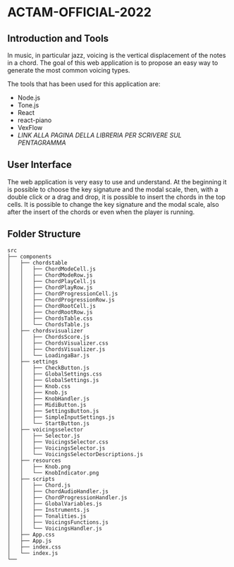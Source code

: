 # ACTAM-OFFICIAL-2022
## Introduction and Tools
In music, in particular jazz, voicing is the vertical displacement of the notes in a chord. The goal of this web application is to propose an easy way to generate the most common voicing types.

The tools that has been used for this application are:
* Node.js
* Tone.js
* React
* react-piano
* VexFlow
* *LINK ALLA PAGINA DELLA LIBRERIA PER SCRIVERE SUL PENTAGRAMMA*

## User Interface
The web application is very easy to use and understand. At the beginning it is possible to choose the key signature and the modal scale, then, with a double click or a drag and drop, it is possible to insert the chords in the top cells. It is possible to change the key signature and the modal scale, also after the insert of the chords or even when the player is running.

## Folder Structure
    src
    ├── components
    │   ├── chordstable
    │   │   ├── ChordModeCell.js
    │   │   ├── ChordModeRow.js
    │   │   ├── ChordPlayCell.js
    │   │   ├── ChordPlayRow.js
    │   │   ├── ChordProgressionCell.js
    │   │   ├── ChordProgressionRow.js
    │   │   ├── ChordRootCell.js
    │   │   ├── ChordRootRow.js
    │   │   ├── ChordsTable.css
    │   │   └── ChordsTable.js
    │   ├── chordsvisualizer
    │   │   ├── ChordsScore.js
    │   │   ├── ChordsVisualizer.css
    │   │   ├── ChordsVisualizer.js
    │   │   └── LoadingaBar.js
    │   ├── settings
    │   │   ├── CheckButton.js
    │   │   ├── GlobalSettings.css
    │   │   ├── GlobalSettings.js
    │   │   ├── Knob.css
    │   │   ├── Knob.js
    │   │   ├── KnobHandler.js
    │   │   ├── MidiButton.js
    │   │   ├── SettingsButton.js
    │   │   ├── SimpleInputSettings.js
    │   │   └── StartButton.js
    │   ├── voicingsselector
    │   │   ├── Selector.js
    │   │   ├── VoicingsSelector.css
    │   │   ├── VoicingsSelector.js
    │   │   └── VoicingsSelectorDescriptions.js
    │   ├── resources
    │   │   ├── Knob.png
    │   │   └── KnobIndicator.png
    │   ├── scripts
    │   │   ├── Chord.js
    │   │   ├── ChordAudioHandler.js
    │   │   ├── ChordProgressionHandler.js
    │   │   ├── GlobalVariables.js
    │   │   ├── Instruments.js
    │   │   ├── Tonalities.js
    │   │   ├── VoicingsFunctions.js
    │   │   └── VoicingsHandler.js
    │   ├── App.css
    │   ├── App.js
    │   ├── index.css
    │   └── index.js
    └──

